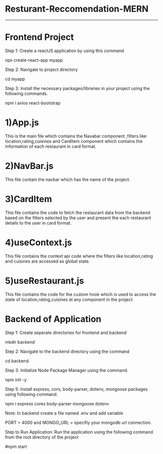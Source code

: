# Resturant-Reccomendation-MERN
-----------------------------------------------------------------------------------------------

# Frontend Project

Step 1: Create a reactJS application by using this command

npx create-react-app myapp

Step 2: Navigate to project directory

cd myapp

Step 3: Install the necessary packages/libraries in your project using the following commands.

npm i axios react-bootstrap

# 1)App.js 
This is the main file which contains the Navabar component ,filters like location,rating,cuisines and CardItem component which contains the information of each restaurant in card format.

# 2)NavBar.js 
This file contain the navbar which has the name of the project.

# 3)CardItem 
This file contains the code to fetch the restaurant data from the backend based on the filters selected by the user and present the each restaurant details to the user in card format.

# 4)useContext.js
This file contains the context api code where the filters like location,rating and cuisines are accessed as global state.

# 5)useRestaurant.js 
This file contains the code for the custom hook which is used to access the state of location,rating,cuisines at any component in the project.



 # Backend of Application
 
Step 1: Create seperate directories for frontend and backend

mkdir backend

Step 2: Navigate to the backend directory using the command

cd backend

Step 3: Initialize Node Package Manager using the command.

npm init -y

Step 5: Install express, cors, body-parser, dotenv, mongoose packages using following command.

npm i express cores body-parser mongoose dotenv

Note: In backend create a file named .env and add variable

PORT = 4000 and MONGO_URL = specifiy your mongodb url connection.


Step to Run Application: Run the application using the following command from the root directory of the project

#npm start
